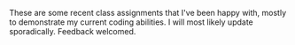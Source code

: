 These are some recent class assignments that I've been happy with, mostly to demonstrate my current coding abilities.
I will most likely update sporadically. Feedback welcomed.
